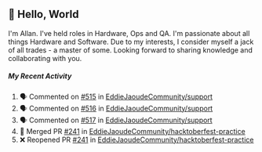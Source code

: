 ## :wave: Hello, World

I'm Allan. I've held roles in Hardware, Ops and QA. I'm passionate about all things Hardware and Software. Due to my interests, I consider myself a jack of all trades - a master of some. Looking forward to sharing knowledge and collaborating with you.

##### My Recent Activity
<!--START_SECTION:activity-->
1. 🗣 Commented on [#515](https://github.com/EddieJaoudeCommunity/support/issues/515) in [EddieJaoudeCommunity/support](https://github.com/EddieJaoudeCommunity/support)
2. 🗣 Commented on [#516](https://github.com/EddieJaoudeCommunity/support/issues/516) in [EddieJaoudeCommunity/support](https://github.com/EddieJaoudeCommunity/support)
3. 🗣 Commented on [#517](https://github.com/EddieJaoudeCommunity/support/issues/517) in [EddieJaoudeCommunity/support](https://github.com/EddieJaoudeCommunity/support)
4. 🎉 Merged PR [#241](https://github.com/EddieJaoudeCommunity/hacktoberfest-practice/pull/241) in [EddieJaoudeCommunity/hacktoberfest-practice](https://github.com/EddieJaoudeCommunity/hacktoberfest-practice)
5. ❌ Reopened PR [#241](https://github.com/EddieJaoudeCommunity/hacktoberfest-practice/pull/241) in [EddieJaoudeCommunity/hacktoberfest-practice](https://github.com/EddieJaoudeCommunity/hacktoberfest-practice)
<!--END_SECTION:activity-->

<!--
**AllanRegush/AllanRegush** is a ✨ _special_ ✨ repository because its `README.md` (this file) appears on your GitHub profile.

Here are some ideas to get you started:

- 🔭 I’m currently working on ...
- 🌱 I’m currently learning ...
- 👯 I’m looking to collaborate on ...
- 🤔 I’m looking for help with ...
- 💬 Ask me about ...
- 📫 How to reach me: ...
- 😄 Pronouns: ...
- ⚡ Fun fact: ...
-->
